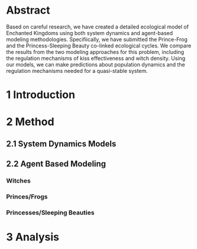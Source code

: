 # Abstract

Based on careful research, we have created a detailed ecological model of Enchanted Kingdoms using both system dynamics and agent-based modeling methodologies.  Specifiically, we have submitted the Prince-Frog and the Princess-Sleeping Beauty co-linked ecological cycles.  We compare the results from the two modeling approaches for this problem, including the regulation mechanisms of kiss effectiveness and witch density.  Using our models, we can make predictions about population dynamics and the regulation mechanisms needed for a quasi-stable system.

# 1 Introduction

# 2 Method

## 2.1 System Dynamics Models

## 2.2 Agent Based Modeling

### Witches

### Princes/Frogs

### Princesses/Sleeping Beauties

# 3 Analysis
